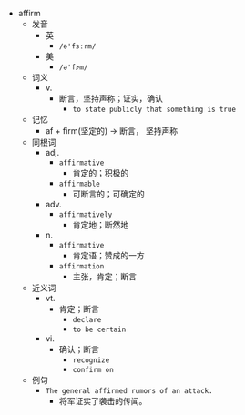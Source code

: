 - affirm
  - 发音
    - 英
      - `/ə'fɜːrm/`
    - 美
      - `/ə'fɝm/`
  - 词义
    - v.
      - 断言，坚持声称；证实，确认
        - `to state publicly that something is true`
  - 记忆
    - af + firm(坚定的) → 断言， 坚持声称
  - 同根词
    - adj.
      - `affirmative`
        - 肯定的；积极的
      - `affirmable`
        - 可断言的；可确定的
    - adv.
      - `affirmatively`
        - 肯定地；断然地
    - n.
      - `affirmative`
        - 肯定语；赞成的一方
      - `affirmation`
        - 主张，肯定；断言
  - 近义词
    - vt.
      - 肯定；断言
        - `declare`
        - `to be certain`
    - vi.
      - 确认；断言
        - `recognize`
        - `confirm on`
  - 例句
    - `The general affirmed rumors of an attack.`
      - 将军证实了袭击的传闻。

